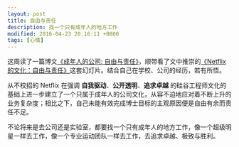 ```yaml
---
layout: post
title: 自由与责任
description: 找一个只有成年人的地方工作
modified: 2016-04-23 20:16:11 +0800
tags: [心情]
---
```


这周读了一篇博文[《成年人的公司: 自由与责任》](http://zhuanlan.zhihu.com/p/20785465)，顺带看了文中推崇的[《Netflix 的文化：自由与责任》](http://wenku.baidu.com/link?url=dgCrVckTEV0tvDpbzmPo2ZC9smOqDftV2U2IbWYVx390ddJCF_00da1Se2dVDJY1aL8Y06dUlL5kbT3PJE6FFNw3eCF4LPNn7PrMGl3dEw3)这套幻灯片。结合自己在学校、公司的经历，若有所悟。

从不校招的 Netflix 在强调 **自我驱动**、**公开透明**、**追求卓越** 的硅谷工程师文化的基础上进一步建立了一个只属于成年人的公司文化，从容不迫地应对着不断上升的业务复杂度；相比之下，自己未能有效完成博士目标的主观原因便是自由有余而责任不足。

不论将来是去公司还是实验室，都要找一个只有成年人的地方工作，像一个超级明星一样去工作，像一个专业运动团队一样去工作，去追求卓越、极致与胜利。
